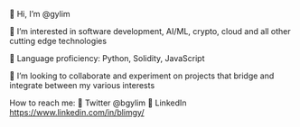 👋 Hi, I’m @gylim

👀 I’m interested in software development, AI/ML, crypto, cloud and all other cutting edge technologies

🌱 Language proficiency: Python, Solidity, JavaScript

💞️ I’m looking to collaborate and experiment on projects that bridge and integrate between my various interests

How to reach me:
:hatched_chick: Twitter @bgylim
:necktie: LinkedIn https://www.linkedin.com/in/blimgy/
